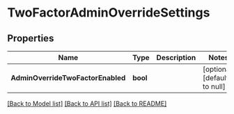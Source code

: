 # TwoFactorAdminOverrideSettings

## Properties
Name | Type | Description | Notes
------------ | ------------- | ------------- | -------------
**AdminOverrideTwoFactorEnabled** | **bool** |  | [optional] [default to null]

[[Back to Model list]](../README.md#documentation-for-models) [[Back to API list]](../README.md#documentation-for-api-endpoints) [[Back to README]](../README.md)


